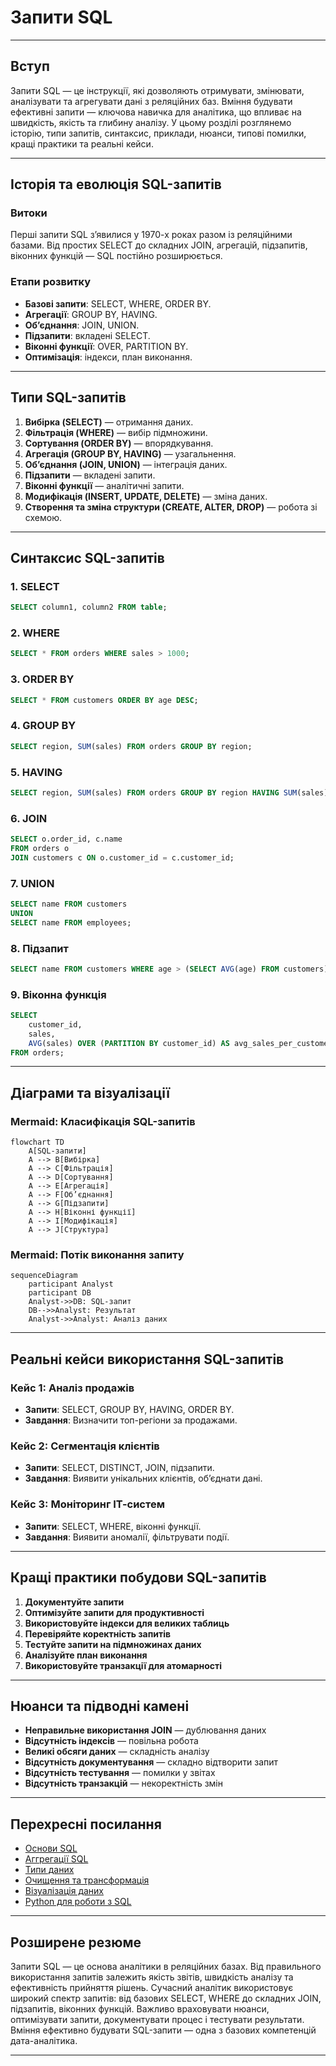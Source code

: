 # Запити SQL

---

## Вступ

Запити SQL — це інструкції, які дозволяють отримувати, змінювати, аналізувати та агрегувати дані з реляційних баз. Вміння будувати ефективні запити — ключова навичка для аналітика, що впливає на швидкість, якість та глибину аналізу. У цьому розділі розглянемо історію, типи запитів, синтаксис, приклади, нюанси, типові помилки, кращі практики та реальні кейси.

---

## Історія та еволюція SQL-запитів

### Витоки

Перші запити SQL з’явилися у 1970-х роках разом із реляційними базами. Від простих SELECT до складних JOIN, агрегацій, підзапитів, віконних функцій — SQL постійно розширюється.

### Етапи розвитку

-   **Базові запити**: SELECT, WHERE, ORDER BY.
-   **Агрегації**: GROUP BY, HAVING.
-   **Об’єднання**: JOIN, UNION.
-   **Підзапити**: вкладені SELECT.
-   **Віконні функції**: OVER, PARTITION BY.
-   **Оптимізація**: індекси, план виконання.

---

## Типи SQL-запитів

1. **Вибірка (SELECT)** — отримання даних.
2. **Фільтрація (WHERE)** — вибір підмножини.
3. **Сортування (ORDER BY)** — впорядкування.
4. **Агрегація (GROUP BY, HAVING)** — узагальнення.
5. **Об’єднання (JOIN, UNION)** — інтеграція даних.
6. **Підзапити** — вкладені запити.
7. **Віконні функції** — аналітичні запити.
8. **Модифікація (INSERT, UPDATE, DELETE)** — зміна даних.
9. **Створення та зміна структури (CREATE, ALTER, DROP)** — робота зі схемою.

---

## Синтаксис SQL-запитів

### 1. SELECT

```sql
SELECT column1, column2 FROM table;
```

### 2. WHERE

```sql
SELECT * FROM orders WHERE sales > 1000;
```

### 3. ORDER BY

```sql
SELECT * FROM customers ORDER BY age DESC;
```

### 4. GROUP BY

```sql
SELECT region, SUM(sales) FROM orders GROUP BY region;
```

### 5. HAVING

```sql
SELECT region, SUM(sales) FROM orders GROUP BY region HAVING SUM(sales) > 10000;
```

### 6. JOIN

```sql
SELECT o.order_id, c.name
FROM orders o
JOIN customers c ON o.customer_id = c.customer_id;
```

### 7. UNION

```sql
SELECT name FROM customers
UNION
SELECT name FROM employees;
```

### 8. Підзапит

```sql
SELECT name FROM customers WHERE age > (SELECT AVG(age) FROM customers);
```

### 9. Віконна функція

```sql
SELECT
    customer_id,
    sales,
    AVG(sales) OVER (PARTITION BY customer_id) AS avg_sales_per_customer
FROM orders;
```

---

## Діаграми та візуалізації

### Mermaid: Класифікація SQL-запитів

```mermaid
flowchart TD
    A[SQL-запити]
    A --> B[Вибірка]
    A --> C[Фільтрація]
    A --> D[Сортування]
    A --> E[Агрегація]
    A --> F[Об’єднання]
    A --> G[Підзапити]
    A --> H[Віконні функції]
    A --> I[Модифікація]
    A --> J[Структура]
```

### Mermaid: Потік виконання запиту

```mermaid
sequenceDiagram
    participant Analyst
    participant DB
    Analyst->>DB: SQL-запит
    DB-->>Analyst: Результат
    Analyst->>Analyst: Аналіз даних
```

---

## Реальні кейси використання SQL-запитів

### Кейс 1: Аналіз продажів

-   **Запити**: SELECT, GROUP BY, HAVING, ORDER BY.
-   **Завдання**: Визначити топ-регіони за продажами.

### Кейс 2: Сегментація клієнтів

-   **Запити**: SELECT, DISTINCT, JOIN, підзапити.
-   **Завдання**: Виявити унікальних клієнтів, об’єднати дані.

### Кейс 3: Моніторинг ІТ-систем

-   **Запити**: SELECT, WHERE, віконні функції.
-   **Завдання**: Виявити аномалії, фільтрувати події.

---

## Кращі практики побудови SQL-запитів

1. **Документуйте запити**
2. **Оптимізуйте запити для продуктивності**
3. **Використовуйте індекси для великих таблиць**
4. **Перевіряйте коректність запитів**
5. **Тестуйте запити на підмножинах даних**
6. **Аналізуйте план виконання**
7. **Використовуйте транзакції для атомарності**

---

## Нюанси та підводні камені

-   **Неправильне використання JOIN** — дублювання даних
-   **Відсутність індексів** — повільна робота
-   **Великі обсяги даних** — складність аналізу
-   **Відсутність документування** — складно відтворити запит
-   **Відсутність тестування** — помилки у звітах
-   **Відсутність транзакцій** — некоректність змін

---

## Перехресні посилання

-   [Основи SQL](basics.md)
-   [Аггрегації SQL](aggregations.md)
-   [Типи даних](../03-data-basics/types.md)
-   [Очищення та трансформація](../04-wrangling/cleaning.md)
-   [Візуалізація даних](../05-visualization/overview.md)
-   [Python для роботи з SQL](../08-python/overview.md)

---

## Розширене резюме

Запити SQL — це основа аналітики в реляційних базах. Від правильного використання запитів залежить якість звітів, швидкість аналізу та ефективність прийняття рішень. Сучасний аналітик використовує широкий спектр запитів: від базових SELECT, WHERE до складних JOIN, підзапитів, віконних функцій. Важливо враховувати нюанси, оптимізувати запити, документувати процес і тестувати результати. Вміння ефективно будувати SQL-запити — одна з базових компетенцій дата-аналітика.

---
